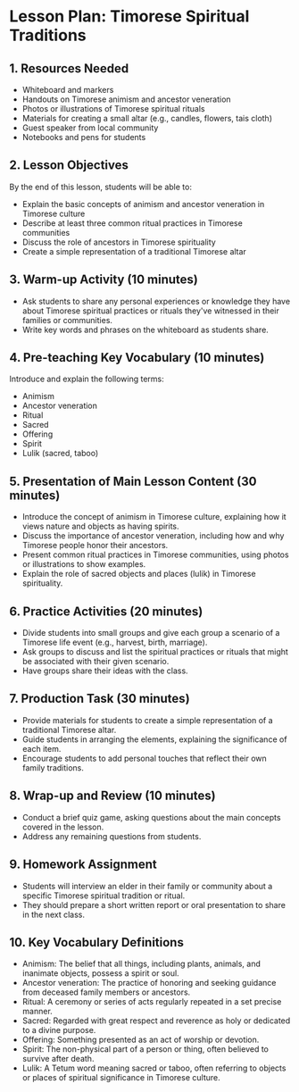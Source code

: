 # Lesson Plan: Timorese Spiritual Traditions

## 1. Resources Needed

- Whiteboard and markers
- Handouts on Timorese animism and ancestor veneration
- Photos or illustrations of Timorese spiritual rituals
- Materials for creating a small altar (e.g., candles, flowers, tais cloth)
- Guest speaker from local community
- Notebooks and pens for students

## 2. Lesson Objectives

By the end of this lesson, students will be able to:
- Explain the basic concepts of animism and ancestor veneration in Timorese culture
- Describe at least three common ritual practices in Timorese communities
- Discuss the role of ancestors in Timorese spirituality
- Create a simple representation of a traditional Timorese altar

## 3. Warm-up Activity (10 minutes)

- Ask students to share any personal experiences or knowledge they have about Timorese spiritual practices or rituals they've witnessed in their families or communities.
- Write key words and phrases on the whiteboard as students share.

## 4. Pre-teaching Key Vocabulary (10 minutes)

Introduce and explain the following terms:
- Animism
- Ancestor veneration
- Ritual
- Sacred
- Offering
- Spirit
- Lulik (sacred, taboo)

## 5. Presentation of Main Lesson Content (30 minutes)

- Introduce the concept of animism in Timorese culture, explaining how it views nature and objects as having spirits.
- Discuss the importance of ancestor veneration, including how and why Timorese people honor their ancestors.
- Present common ritual practices in Timorese communities, using photos or illustrations to show examples.
- Explain the role of sacred objects and places (lulik) in Timorese spirituality.

## 6. Practice Activities (20 minutes)

- Divide students into small groups and give each group a scenario of a Timorese life event (e.g., harvest, birth, marriage).
- Ask groups to discuss and list the spiritual practices or rituals that might be associated with their given scenario.
- Have groups share their ideas with the class.

## 7. Production Task (30 minutes)

- Provide materials for students to create a simple representation of a traditional Timorese altar.
- Guide students in arranging the elements, explaining the significance of each item.
- Encourage students to add personal touches that reflect their own family traditions.

## 8. Wrap-up and Review (10 minutes)

- Conduct a brief quiz game, asking questions about the main concepts covered in the lesson.
- Address any remaining questions from students.

## 9. Homework Assignment

- Students will interview an elder in their family or community about a specific Timorese spiritual tradition or ritual.
- They should prepare a short written report or oral presentation to share in the next class.

## 10. Key Vocabulary Definitions

- Animism: The belief that all things, including plants, animals, and inanimate objects, possess a spirit or soul.
- Ancestor veneration: The practice of honoring and seeking guidance from deceased family members or ancestors.
- Ritual: A ceremony or series of acts regularly repeated in a set precise manner.
- Sacred: Regarded with great respect and reverence as holy or dedicated to a divine purpose.
- Offering: Something presented as an act of worship or devotion.
- Spirit: The non-physical part of a person or thing, often believed to survive after death.
- Lulik: A Tetum word meaning sacred or taboo, often referring to objects or places of spiritual significance in Timorese culture.